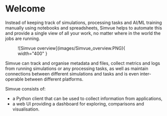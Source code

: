 # Welcome

Instead of keeping track of simulations, processing tasks and AI/ML training manually using notebooks and spreadsheets, Simvue helps to automate this
and provide a single view of all your work, no matter where in the world the jobs are running.

<figure markdown>
  ![Simvue overview](images/Simvue_overview.PNG){ width="400" }
</figure>


Simvue can track and organise metadata and files, collect metrics and logs from running
simulations or any processing tasks, as well as maintain connections between different simulations and tasks and is even inter-operable between different platforms.

Simvue consists of:

* a Python client that can be used to collect information from applications,
* a web UI providing a dashboard for exploring, comparisons and visualisation.
